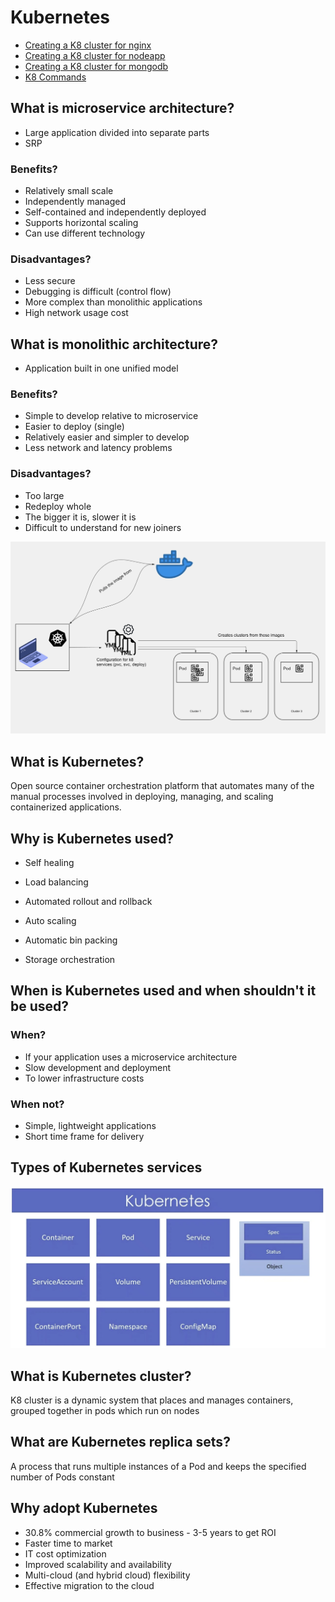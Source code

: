 # Kubernetes

- [Creating a K8 cluster for nginx](https://github.com/crotchetycrow/eng110-kubernetes/blob/main/documentation/k8_cluster_nginx.md)
- [Creating a K8 cluster for nodeapp](https://github.com/crotchetycrow/eng110-kubernetes/blob/main/documentation/k8_nodeapp.md)
- [Creating a K8 cluster for mongodb](https://github.com/crotchetycrow/eng110-kubernetes/blob/main/documentation/k8_mongodb.md)
- [K8 Commands](https://github.com/crotchetycrow/eng110-kubernetes/blob/main/documentation/k8_cmd.md)

## What is microservice architecture?

- Large application divided into separate parts
- SRP

### Benefits?

- Relatively small scale
- Independently managed
- Self-contained and independently deployed
- Supports horizontal scaling
- Can use different technology

### Disadvantages?

- Less secure
- Debugging is difficult (control flow)
- More complex than monolithic applications
- High network usage cost

## What is monolithic architecture?

- Application built in one unified model

### Benefits?

- Simple to develop relative to microservice
- Easier to deploy (single)
- Relatively easier and simpler to develop
- Less network and latency problems

### Disadvantages?

- Too large
- Redeploy whole
- The bigger it is, slower it is
- Difficult to understand for new joiners

![](/img/k8_orchestration.png)

## What is Kubernetes?

Open source container orchestration platform that automates many of the manual processes involved in deploying, managing, and scaling containerized applications.

## Why is Kubernetes used?

- Self healing

- Load balancing

- Automated rollout and rollback

- Auto scaling

- Automatic bin packing

- Storage orchestration

## When is Kubernetes used and when shouldn't it be used?

### When?

- If your application uses a microservice architecture
- Slow development and deployment
- To lower infrastructure costs

### When not?

- Simple, lightweight applications
- Short time frame for delivery

## Types of Kubernetes services

![](/img/k8_services.png)

## What is Kubernetes cluster?

K8 cluster is a dynamic system that places and manages containers, grouped together in pods which run on nodes

## What are Kubernetes replica sets?

A process that runs multiple instances of a Pod and keeps the specified number of Pods constant

## Why adopt Kubernetes

- 30.8% commercial growth to business - 3-5 years to get ROI
- Faster time to market
- IT cost optimization
- Improved scalability and availability
- Multi-cloud (and hybrid cloud) flexibility
- Effective migration to the cloud
